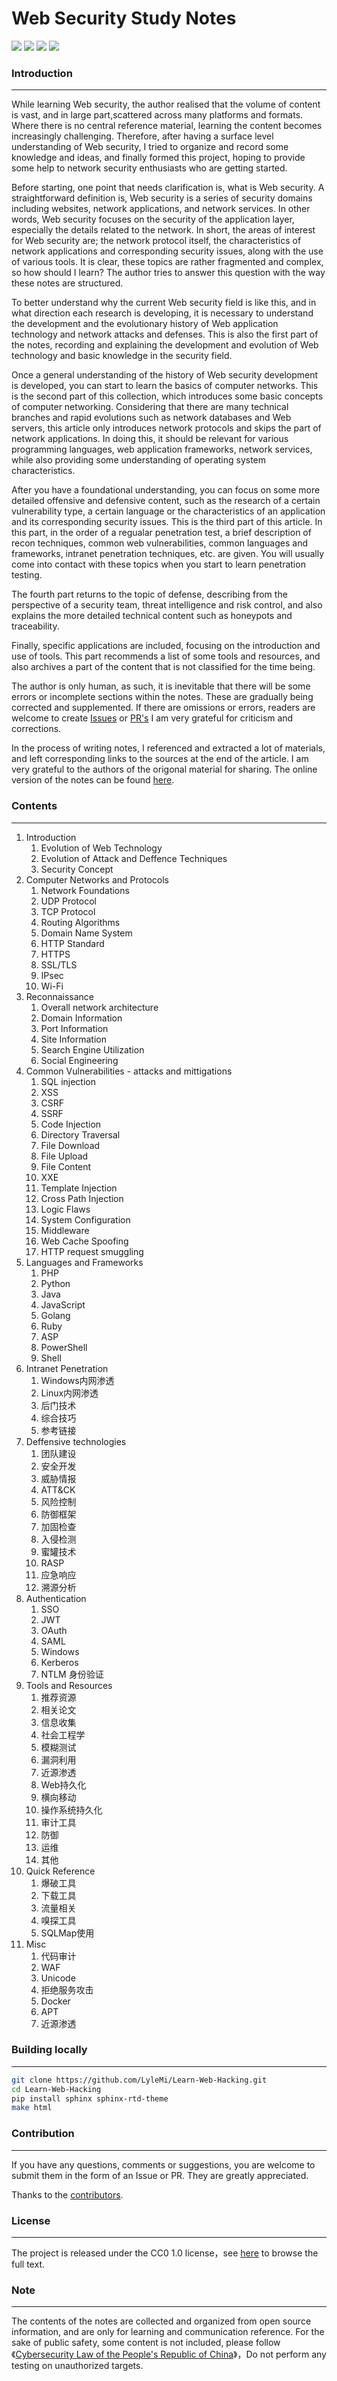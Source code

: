 # Web Security Study Notes

![](https://img.shields.io/github/stars/lylemi/learn-web-hacking.svg)
![](https://img.shields.io/github/forks/lylemi/learn-web-hacking.svg)
![](https://img.shields.io/github/issues/lylemi/learn-web-hacking.svg)
![](https://img.shields.io/github/license/lylemi/learn-web-hacking.svg)

### Introduction
---
While learning Web security, the author realised that the volume of content is vast, and in large part,scattered across many platforms and formats. Where there is no central reference material, learning the content becomes increasingly challenging. Therefore, after having a surface level understanding of Web security, I tried to organize and record some knowledge and ideas, and finally formed this project, hoping to provide some help to network security enthusiasts who are getting started. 

Before starting, one point that needs clarification is, what is Web security. A straightforward definition is, Web security is a series of security domains including websites, network applications, and network services. In other words, Web security focuses on the security of the application layer, especially the details related to the network. In short, the areas of interest for Web security are; the network protocol itself, the characteristics of network applications and corresponding security issues, along with the use of various tools. It is clear, these topics are rather fragmented and complex, so how should I learn? The author tries to answer this question with the way these notes are structured.

To better understand why the current Web security field is like this, and in what direction each research is developing, it is necessary to understand the development and the evolutionary history of Web application technology and network attacks and defenses. This is also the first part of the notes, recording and explaining the development and evolution of Web technology and basic knowledge in the security field.

Once a general understanding of the history of Web security development is developed, you can start to learn the basics of computer networks. This is the second part of this collection, which introduces some basic concepts of computer networking. Considering that there are many technical branches and rapid evolutions such as network databases and Web servers, this article only introduces network protocols and skips the part of network applications. In doing this, it should be relevant for various programming languages, web application frameworks, network services, while also providing some understanding of operating system characteristics.

After you have a foundational understanding, you can focus on some more detailed offensive and defensive content, such as the research of a certain vulnerability type, a certain language or the characteristics of an application and its corresponding security issues. This is the third part of this article. In this part, in the order of a regualar penetration test, a brief description of recon techniques, common web vulnerabilities, common languages and frameworks, intranet penetration techniques, etc. are given. You will usually come into contact with these topics when you start to learn penetration testing.

The fourth part returns to the topic of defense, describing from the perspective of a security team, threat intelligence and risk control, and also explains the more detailed technical content such as honeypots and traceability.

Finally, specific applications are included, focusing on the introduction and use of tools. This part recommends a list of some tools and resources, and also archives a part of the content that is not classified for the time being.

The author is only human, as such, it is inevitable that there will be some errors or incomplete sections within the notes. These are gradually being corrected and supplemented. If there are omissions or errors, readers are welcome to create [Issues](https://github.com/LyleMi/Learn-Web-Hacking/issues/new) or [PR's](https://github.com/LyleMi/Learn-Web-Hacking/pulls) I am very grateful for criticism and corrections.

In the process of writing notes, I referenced and extracted a lot of materials, and left corresponding links to the sources at the end of the article. I am very grateful to the authors of the origonal material for sharing. The online version of the notes can be found [here](https://websec.readthedocs.io).

### Contents
---

1. Introduction
    1. Evolution of Web Technology
    2. Evolution of Attack and Deffence Techniques
    3. Security Concept
2. Computer Networks and Protocols
    1. Network Foundations
    2. UDP Protocol
    3. TCP Protocol
    4. Routing Algorithms
    5. Domain Name System
    6. HTTP Standard
    7. HTTPS
    8. SSL/TLS
    9. IPsec
    10. Wi-Fi
3. Reconnaissance
    1. Overall network architecture
    2. Domain Information
    3. Port Information
    4. Site Information
    5. Search Engine Utilization
    6. Social Engineering
4. Common Vulnerabilities - attacks and mittigations
    1. SQL injection
    2. XSS
    3. CSRF
    4. SSRF
    5. Code Injection
    6. Directory Traversal
    7. File Download
    8. File Upload
    9. File Content
    10. XXE
    11. Template Injection
    12. Cross Path Injection
    13. Logic Flaws
    14. System Configuration
    15. Middleware
    16. Web Cache Spoofing
    17. HTTP request smuggling
5. Languages and Frameworks
    1. PHP
    2. Python
    3. Java
    4. JavaScript
    5. Golang
    6. Ruby
    7. ASP
    8. PowerShell
    9. Shell
6. Intranet Penetration
    1. Windows内网渗透
    2. Linux内网渗透
    3. 后门技术
    4. 综合技巧
    5. 参考链接
7. Deffensive technologies
    1. 团队建设
    2. 安全开发
    3. 威胁情报
    4. ATT&CK
    5. 风险控制
    6. 防御框架
    7. 加固检查
    8. 入侵检测
    9. 蜜罐技术
    10. RASP
    11. 应急响应
    12. 溯源分析
8. Authentication
    1. SSO
    2. JWT
    3. OAuth
    4. SAML
    5. Windows
    6. Kerberos
    7. NTLM 身份验证
9. Tools and Resources
    1. 推荐资源
    2. 相关论文
    3. 信息收集
    4. 社会工程学
    5. 模糊测试
    6. 漏洞利用
    7. 近源渗透
    8. Web持久化
    9. 横向移动
    10. 操作系统持久化
    11. 审计工具
    12. 防御
    13. 运维
    14. 其他
10. Quick Reference
    1. 爆破工具
    2. 下载工具
    3. 流量相关
    4. 嗅探工具
    5. SQLMap使用
11. Misc
    1. 代码审计
    2. WAF
    3. Unicode
    4. 拒绝服务攻击
    5. Docker
    6. APT
    7. 近源渗透

### Building locally
---

```bash
git clone https://github.com/LyleMi/Learn-Web-Hacking.git
cd Learn-Web-Hacking
pip install sphinx sphinx-rtd-theme
make html
```

### Contribution
---

If you have any questions, comments or suggestions, you are welcome to submit them in the form of an Issue or PR. They are greatly appreciated.

Thanks to the [contributors](https://github.com/LyleMi/Learn-Web-Hacking/graphs/contributors).

### License
---

The project is released under the CC0 1.0 license，see [here](https://github.com/LyleMi/Learn-Web-Hacking/blob/master/LICENSE) to browse the full text.

### Note
---

The contents of the notes are collected and organized from open source information, and are only for learning and communication reference. For the sake of public safety, some content is not included, please follow《[Cybersecurity Law of the People's Republic of China](http://www.npc.gov.cn/npc/xinwen/2016-11/07/content_2001605.htm)》，Do not perform any testing on unauthorized targets.
